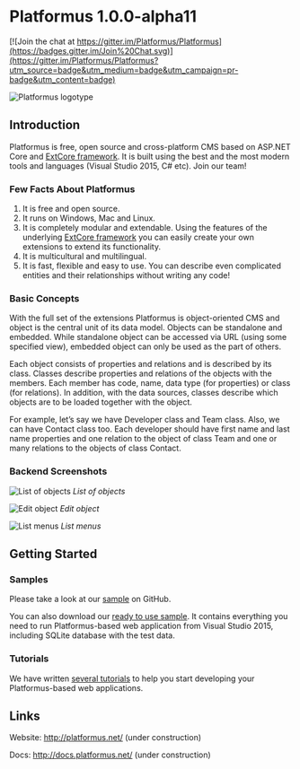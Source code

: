 ﻿# Platformus 1.0.0-alpha11

[![Join the chat at https://gitter.im/Platformus/Platformus](https://badges.gitter.im/Join%20Chat.svg)](https://gitter.im/Platformus/Platformus?utm_source=badge&utm_medium=badge&utm_campaign=pr-badge&utm_content=badge)

![Platformus logotype](http://platformus.net/platformus_github_icon.png)

## Introduction

Platformus is free, open source and cross-platform CMS based on ASP.NET Core and
[ExtCore framework](https://github.com/ExtCore/ExtCore). It is built using the best and the most
modern tools and languages (Visual Studio 2015, C# etc). Join our team!

### Few Facts About Platformus

1. It is free and open source.
2. It runs on Windows, Mac and Linux.
3. It is completely modular and extendable. Using the features of the underlying
[ExtCore framework](https://github.com/ExtCore/ExtCore) you can easily create your own extensions
to extend its functionality.
4. It is multicultural and multilingual.
5. It is fast, flexible and easy to use. You can describe even complicated entities and their relationships
without writing any code!

### Basic Concepts

With the full set of the extensions Platformus is object-oriented CMS and object is the central unit of its
data model. Objects can be standalone and embedded. While standalone object can be accessed via URL (using
some specified view), embedded object can only be used as the part of others.

Each object consists of properties and relations and is described by its class. Classes describe properties and
relations of the objects with the members. Each member has code, name, data type (for properties) or class (for
relations). In addition, with the data sources, classes describe which objects are to be loaded together with
the object.

For example, let’s say we have Developer class and Team class. Also, we can have Contact class too. Each
developer should have first name and last name properties and one relation to the object of class Team and one
or many relations to the objects of class Contact.

### Backend Screenshots

![List of objects](http://platformus.net/files/list_of_objects.png)
*List of objects*

![Edit object](http://platformus.net/files/edit_object.png)
*Edit object*

![List menus](http://platformus.net/files/list_menus.png)
*List menus*

## Getting Started

### Samples

Please take a look at our [sample](https://github.com/Platformus/Platformus-Sample) on GitHub.

You can also download our [ready to use sample](http://platformus.net/files/Platformus-Sample-1.0.0-alpha11.zip).
It contains everything you need to run Platformus-based web application from Visual Studio 2015, including SQLite
database with the test data.

### Tutorials

We have written [several tutorials](http://docs.platformus.net/en/latest/getting_started/index.html)
to help you start developing your Platformus-based web applications.

## Links

Website: http://platformus.net/ (under construction)

Docs: http://docs.platformus.net/ (under construction)